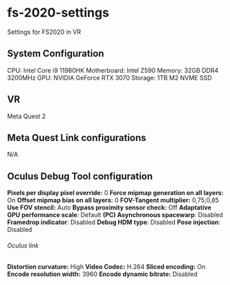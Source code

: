 # fs-2020-settings
Settings for FS2020 in VR

## System Configuration
CPU: Intel Core i9 11980HK
Motherboard: Intel Z590
Memory: 32GB DDR4 3200MHz
GPU: NVIDIA GeForce RTX 3070
Storage: 1TB M2 NVME SSD

## VR
Meta Quest 2

## Meta Quest Link configurations
N/A

## Oculus Debug Tool configuration
**Pixels per display pixel override:** 0
**Force mipmap generation on all layers:** On
**Offset mipmap bias on all layers:** 0
**FOV-Tangent multiplier:** 0,75;0,85
**Use FOV stencil:** Auto
**Bypass proximity sensor check:** Off
**Adaptative GPU performance scale**: Default
**(PC) Asynchronous spacewarp**: Disabled
**Framedrop indicator**: Disabled
**Debug HDM type**: Disabled
**Pose injection**: Disabled
###### Oculus link
**Distortion curvature:** High
**Video Codec:** H.264
**Sliced encoding:** On
**Encode resolution width:** 3960
**Encode dynamic bitrate:** Disabled

